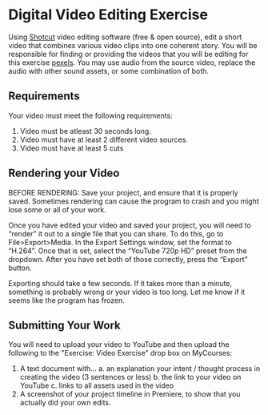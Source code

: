 # Digital Video Editing Exercise
Using [Shotcut](https://shotcut.org/) video editing software (free & open source), edit a short video that combines various video clips into one coherent story. You will be responsible for finding or providing the videos that you will be editing for this exercise [pexels](https://www.pexels.com/videos/). You may use audio from the source video, replace the audio with other sound assets, or some combination of both.

## Requirements
Your video must meet the following requirements:
1. Video must be atleast 30 seconds long.
1. Video must have at least 2 different video sources.
1. Video must have at least 5 cuts

## Rendering your Video
BEFORE RENDERING: Save your project, and ensure that it is properly saved. Sometimes rendering can cause the program to crash and you might lose some or all of your work.

Once you have edited your video and saved your project, you will need to “render” it out to a single file that you can share. To do this, go to File>Export>Media. In the Export Settings window, set the format to “H.264”. Once that is set, select the “YouTube 720p HD” preset from the dropdown. After you have set both of those correctly, press the “Export” button.

Exporting should take a few seconds. If it takes more than a minute, something is probably wrong or your video is too long. Let me know if it seems like the program has frozen.


## Submitting Your Work
You will need to upload your video to YouTube and then upload the following to the "Exercise: Video Exercise" drop box on MyCourses:
1.  A text document with... 
    a.  an explanation your intent / thought process in creating the video (3 sentences or less)
    b.  the link to your video on YouTube
    c.  links to all assets used in the video
2.  A screenshot of your project timeline in Premiere, to show that you actually did your own edits.

